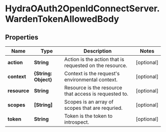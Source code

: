 # HydraOAuth2OpenIdConnectServer.WardenTokenAllowedBody

## Properties
Name | Type | Description | Notes
------------ | ------------- | ------------- | -------------
**action** | **String** | Action is the action that is requested on the resource. | [optional] 
**context** | **{String: Object}** | Context is the request&#39;s environmental context. | [optional] 
**resource** | **String** | Resource is the resource that access is requested to. | [optional] 
**scopes** | **[String]** | Scopes is an array of scopes that are requried. | [optional] 
**token** | **String** | Token is the token to introspect. | [optional] 


